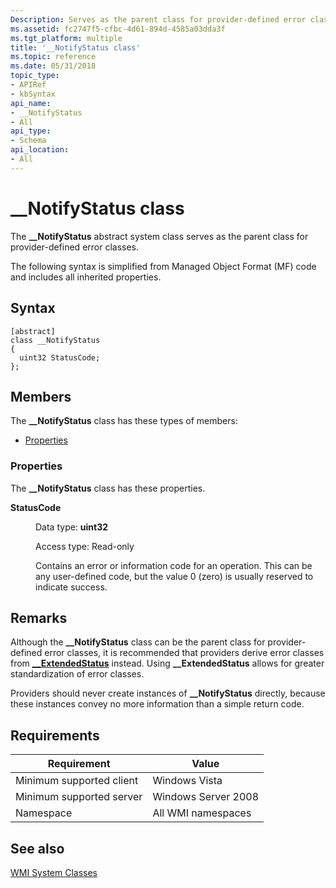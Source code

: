 ```yaml
---
Description: Serves as the parent class for provider-defined error classes.
ms.assetid: fc2747f5-cfbc-4d61-894d-4585a03dda3f
ms.tgt_platform: multiple
title: '__NotifyStatus class'
ms.topic: reference
ms.date: 05/31/2018
topic_type: 
- APIRef
- kbSyntax
api_name: 
- __NotifyStatus
- All
api_type: 
- Schema
api_location: 
- All
---
```


# \_\_NotifyStatus class

The **\_\_NotifyStatus** abstract system class serves as the parent class for provider-defined error classes.

The following syntax is simplified from Managed Object Format (MF) code and includes all inherited properties.

## Syntax

``` syntax
[abstract]
class __NotifyStatus
{
  uint32 StatusCode;
};
```

## Members

The **\_\_NotifyStatus** class has these types of members:

-   [Properties](#properties)

### Properties

The **\_\_NotifyStatus** class has these properties.

<dl> <dt>

**StatusCode**
</dt> <dd> <dl> <dt>

Data type: **uint32**
</dt> <dt>

Access type: Read-only
</dt> </dl>

Contains an error or information code for an operation. This can be any user-defined code, but the value 0 (zero) is usually reserved to indicate success.

</dd> </dl>

## Remarks

Although the **\_\_NotifyStatus** class can be the parent class for provider-defined error classes, it is recommended that providers derive error classes from [**\_\_ExtendedStatus**](--extendedstatus.md) instead. Using **\_\_ExtendedStatus** allows for greater standardization of error classes.

Providers should never create instances of **\_\_NotifyStatus** directly, because these instances convey no more information than a simple return code.

## Requirements



| Requirement | Value |
|-------------------------------------|--------------------------------|
| Minimum supported client<br/> | Windows Vista<br/>       |
| Minimum supported server<br/> | Windows Server 2008<br/> |
| Namespace<br/>                | All WMI namespaces<br/>  |



## See also

<dl> <dt>

[WMI System Classes](wmi-system-classes.md)
</dt> </dl>

 

 





